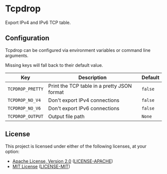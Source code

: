 # Tcpdrop

Export IPv4 and IPv6 TCP table.

## Configuration

Tcpdrop can be configured via environment variables or command line arguments.

Missing keys will fall back to their default value.

| Key              | Description                                 | Default |
|------------------|---------------------------------------------|---------|
| `TCPDROP_PRETTY` | Print the TCP table in a pretty JSON format | `false` |
| `TCPDROP_NO_V4`  | Don't export IPv4 connections               | `false` |
| `TCPDROP_NO_V6`  | Don't export IPv6 connections               | `false` |
| `TCPDROP_OUTPUT` | Output file path                            | `None`  |

## License

This project is licensed under either of the following licenses, at your option:

* [Apache License, Version 2.0](https://apache.org/licenses/LICENSE-2.0)
  ([LICENSE-APACHE](https://github.com/ynuwenhof/tcpdrop/blob/main/LICENSE-APACHE))
* [MIT License](https://opensource.org/licenses/MIT)
  ([LICENSE-MIT](https://github.com/ynuwenhof/tcpdrop/blob/main/LICENSE-MIT))
